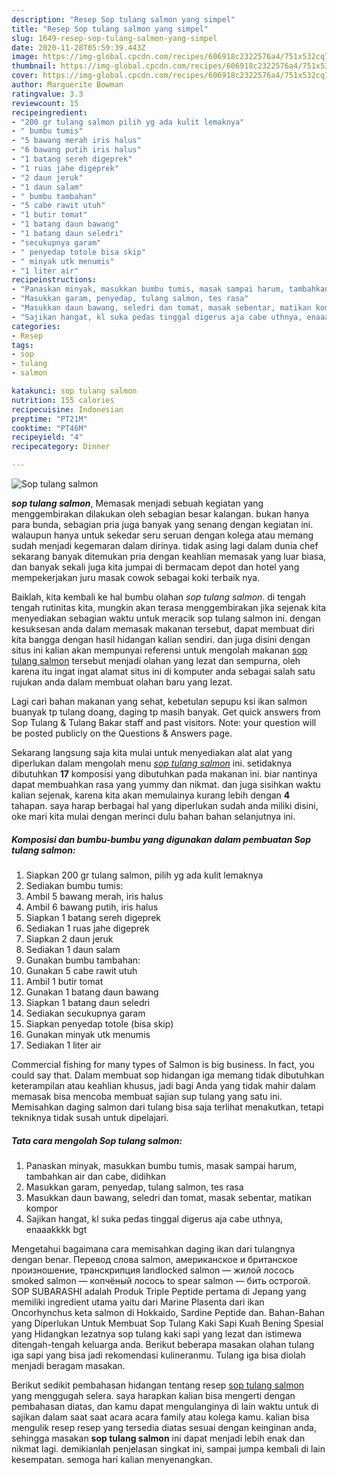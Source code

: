 ```yaml
---
description: "Resep Sop tulang salmon yang simpel"
title: "Resep Sop tulang salmon yang simpel"
slug: 1649-resep-sop-tulang-salmon-yang-simpel
date: 2020-11-28T05:59:39.443Z
image: https://img-global.cpcdn.com/recipes/606918c2322576a4/751x532cq70/sop-tulang-salmon-foto-resep-utama.jpg
thumbnail: https://img-global.cpcdn.com/recipes/606918c2322576a4/751x532cq70/sop-tulang-salmon-foto-resep-utama.jpg
cover: https://img-global.cpcdn.com/recipes/606918c2322576a4/751x532cq70/sop-tulang-salmon-foto-resep-utama.jpg
author: Marguerite Bowman
ratingvalue: 3.3
reviewcount: 15
recipeingredient:
- "200 gr tulang salmon pilih yg ada kulit lemaknya"
- " bumbu tumis"
- "5 bawang merah iris halus"
- "6 bawang putih iris halus"
- "1 batang sereh digeprek"
- "1 ruas jahe digeprek"
- "2 daun jeruk"
- "1 daun salam"
- " bumbu tambahan"
- "5 cabe rawit utuh"
- "1 butir tomat"
- "1 batang daun bawang"
- "1 batang daun seledri"
- "secukupnya garam"
- " penyedap totole bisa skip"
- " minyak utk menumis"
- "1 liter air"
recipeinstructions:
- "Panaskan minyak, masukkan bumbu tumis, masak sampai harum, tambahkan air dan cabe, didihkan"
- "Masukkan garam, penyedap, tulang salmon, tes rasa"
- "Masukkan daun bawang, seledri dan tomat, masak sebentar, matikan kompor"
- "Sajikan hangat, kl suka pedas tinggal digerus aja cabe uthnya, enaaakkkk bgt"
categories:
- Resep
tags:
- sop
- tulang
- salmon

katakunci: sop tulang salmon 
nutrition: 155 calories
recipecuisine: Indonesian
preptime: "PT21M"
cooktime: "PT46M"
recipeyield: "4"
recipecategory: Dinner

---
```



![Sop tulang salmon](https://img-global.cpcdn.com/recipes/606918c2322576a4/751x532cq70/sop-tulang-salmon-foto-resep-utama.jpg)

<b><i>sop tulang salmon</i></b>, Memasak menjadi sebuah kegiatan yang menggembirakan dilakukan oleh sebagian besar kalangan. bukan hanya para bunda, sebagian pria juga banyak yang senang dengan kegiatan ini. walaupun hanya untuk sekedar seru seruan dengan kolega atau memang sudah menjadi kegemaran dalam dirinya. tidak asing lagi dalam dunia chef sekarang banyak ditemukan pria dengan keahlian memasak yang luar biasa, dan banyak sekali juga kita jumpai di bermacam depot dan hotel yang mempekerjakan juru masak cowok sebagai koki terbaik nya.

Baiklah, kita kembali ke hal bumbu olahan <i>sop tulang salmon</i>. di tengah tengah rutinitas kita, mungkin akan terasa menggembirakan jika sejenak kita menyediakan sebagian waktu untuk meracik sop tulang salmon ini. dengan kesuksesan anda dalam memasak makanan tersebut, dapat membuat diri kita bangga dengan hasil hidangan kalian sendiri. dan juga disini dengan situs ini kalian akan mempunyai referensi untuk mengolah makanan <u>sop tulang salmon</u> tersebut menjadi olahan yang lezat dan sempurna, oleh karena itu ingat ingat alamat situs ini di komputer anda sebagai salah satu rujukan anda dalam membuat olahan baru yang lezat.

Lagi cari bahan makanan yang sehat, kebetulan sepupu ksi ikan salmon buanyak tp tulang doang, daging tp masih banyak. Get quick answers from Sop Tulang &amp; Tulang Bakar staff and past visitors. Note: your question will be posted publicly on the Questions &amp; Answers page.


Sekarang langsung saja kita mulai untuk menyediakan alat alat yang diperlukan dalam mengolah menu <u><i>sop tulang salmon</i></u> ini. setidaknya dibutuhkan <b>17</b> komposisi yang dibutuhkan pada makanan ini. biar nantinya dapat membuahkan rasa yang yummy dan nikmat. dan juga sisihkan waktu kalian sejenak, karena kita akan memulainya kurang lebih dengan <b>4</b> tahapan. saya harap berbagai hal yang diperlukan sudah anda miliki disini, oke mari kita mulai dengan merinci dulu bahan bahan selanjutnya ini.

<!--inarticleads1-->

##### Komposisi dan bumbu-bumbu yang digunakan dalam pembuatan Sop tulang salmon:

1. Siapkan 200 gr tulang salmon, pilih yg ada kulit lemaknya
1. Sediakan  bumbu tumis:
1. Ambil 5 bawang merah, iris halus
1. Ambil 6 bawang putih, iris halus
1. Siapkan 1 batang sereh digeprek
1. Sediakan 1 ruas jahe digeprek
1. Siapkan 2 daun jeruk
1. Sediakan 1 daun salam
1. Gunakan  bumbu tambahan:
1. Gunakan 5 cabe rawit utuh
1. Ambil 1 butir tomat
1. Gunakan 1 batang daun bawang
1. Siapkan 1 batang daun seledri
1. Sediakan secukupnya garam
1. Siapkan  penyedap totole (bisa skip)
1. Gunakan  minyak utk menumis
1. Sediakan 1 liter air


Commercial fishing for many types of Salmon is big business. In fact, you could say that. Dalam membuat sop hidangan iga memang tidak dibutuhkan keterampilan atau keahlian khusus, jadi bagi Anda yang tidak mahir dalam memasak bisa mencoba membuat sajian sup tulang yang satu ini. Memisahkan daging salmon dari tulang bisa saja terlihat menakutkan, tetapi tekniknya tidak susah untuk dipelajari. 

<!--inarticleads2-->

##### Tata cara mengolah Sop tulang salmon:

1. Panaskan minyak, masukkan bumbu tumis, masak sampai harum, tambahkan air dan cabe, didihkan
1. Masukkan garam, penyedap, tulang salmon, tes rasa
1. Masukkan daun bawang, seledri dan tomat, masak sebentar, matikan kompor
1. Sajikan hangat, kl suka pedas tinggal digerus aja cabe uthnya, enaaakkkk bgt


Mengetahui bagaimana cara memisahkan daging ikan dari tulangnya dengan benar. Перевод слова salmon, американское и британское произношение, транскрипция landlocked salmon — жилой лосось smoked salmon — копчёный лосось to spear salmon — бить острогой. SOP SUBARASHI adalah Produk Triple Peptide pertama di Jepang yang memiliki ingredient utama yaitu dari Marine Plasenta dari ikan Oncorhynchus keta salmon di Hokkaido, Sardine Peptide dan. Bahan-Bahan yang Diperlukan Untuk Membuat Sop Tulang Kaki Sapi Kuah Bening Spesial yang Hidangkan lezatnya sop tulang kaki sapi yang lezat dan istimewa ditengah-tengah keluarga anda. Berikut beberapa masakan olahan tulang iga sapi yang bisa jadi rekomendasi kulineranmu. Tulang iga bisa diolah menjadi beragam masakan. 

Berikut sedikit pembahasan hidangan tentang resep <u>sop tulang salmon</u> yang menggugah selera. saya harapkan kalian bisa mengerti dengan pembahasan diatas, dan kamu dapat mengulanginya di lain waktu untuk di sajikan dalam saat saat acara acara family atau kolega kamu. kalian bisa mengulik resep resep yang tersedia diatas sesuai dengan keinginan anda, sehingga masakan <b>sop tulang salmon</b> ini dapat menjadi lebih enak dan nikmat lagi. demikianlah penjelasan singkat ini, sampai jumpa kembali di lain kesempatan. semoga hari kalian menyenangkan.

